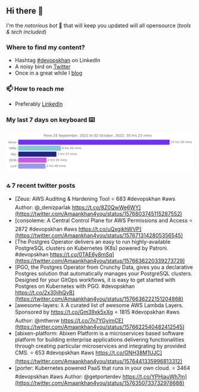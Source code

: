 <!--- [![Hits](https://hits.seeyoufarm.com/api/count/incr/badge.svg?url=https%3A%2F%2Fgithub.com%2Fakhan4u%2Fhit-counter&count_bg=%2379C83D&title_bg=%23555555&icon=&icon_color=%23E7E7E7&title=visits&edge_flat=false)](https://hits.seeyoufarm.com) --->

## Hi there 👋

I'm the _notorious bot_ 🤣 that will keep you updated will all opensource (_tools & tech included_) 

### Where to find my content?

* Hashtag [#devopskhan](https://www.linkedin.com/feed/hashtag/devopskhan) on LinkedIn
* A noisy bird on [Twitter](https://twitter.com/Amaankhan4you)
* Once in a great while I [blog](https://linuxparrot.com) 


### 📫 **How to reach me**

* Preferably [LinkedIn](https://www.linkedin.com/in/amaan-khan-linux-ninja)

### My last 7 days on keyboard ⌨️

<img src="https://github.com/akhan4u/akhan4u/blob/main/images/stat.svg" alt="Amaan's Wakatime Activity!"/>

### 🔝 7 recent twitter posts
<!-- DEVDOJO:START -->
- [Zeus: AWS Auditing &amp; Hardening Tool
⭐️ 683
#devopskhan #aws
Author: @_denizparlak
https://t.co/8Z0QwWe6WY](https://twitter.com/Amaankhan4you/status/1576803745115287552)
- [consoleme: A Central Control Plane for AWS Permissions and Access
⭐️ 2872
#devopskhan #aws
https://t.co/uQxgikhWVP](https://twitter.com/Amaankhan4you/status/1576713142805356545)
- [The Postgres Operator delivers an easy to run highly-available PostgreSQL clusters on Kubernetes &lpar;K8s&rpar; powered by Patroni. #devopskhan https://t.co/0TAE6y8mSq](https://twitter.com/Amaankhan4you/status/1576636220339273729)
- [PGO, the Postgres Operator from Crunchy Data, gives you a declarative Postgres solution that automatically manages your PostgreSQL clusters. Designed for your GitOps workflows, it is easy to get started with Postgres on Kubernetes with PGO. #devopskhan https://t.co/2x30jihQyB](https://twitter.com/Amaankhan4you/status/1576636222151204868)
- [awesome-layers: λ A curated list of awesome AWS Lambda Layers. Sponsored by https://t.co/Gm39xk5xXg
⭐️ 1815
#devopskhan #aws
Author: @mthenw
https://t.co/7n7YGyimCE](https://twitter.com/Amaankhan4you/status/1576622540482412545)
- [abixen-platform: Abixen Platform is a microservices based software platform for building enterprise applications delivering functionalities through creating particular microservices and integrating by provided CMS.
⭐️ 653
#devopskhan #aws
https://t.co/GNH38M1UJC](https://twitter.com/Amaankhan4you/status/1576441335996813312)
- [porter: Kubernetes powered PaaS that runs in your own cloud.
⭐️ 3464
#devopskhan #aws
Author: @getporterdev
https://t.co/YPHjauWh7m](https://twitter.com/Amaankhan4you/status/1576350733732978688)
<!-- DEVDOJO:END -->

<!-- ![Amaan's GitHub stats](https://github-readme-stats.vercel.app/api?username=akhan4u&count_private=true&show_icons=true&hide=contribs) -->
